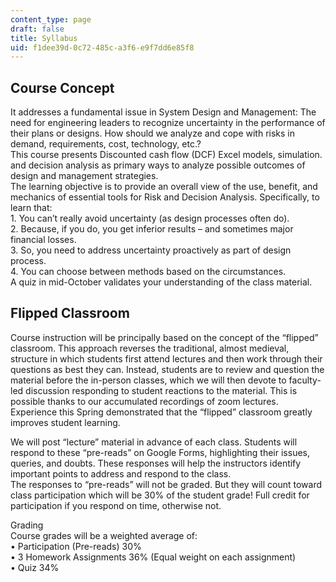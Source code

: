 ```yaml
---
content_type: page
draft: false
title: Syllabus
uid: f1dee39d-0c72-485c-a3f6-e9f7dd6e85f8
---
```

## Course Concept

It addresses a fundamental issue in System Design and Management: The need for engineering leaders to recognize uncertainty in the performance of their plans or designs. How should we analyze and cope with risks in demand, requirements, cost, technology, etc.?    
This course presents Discounted cash flow (DCF) Excel models, simulation. and decision analysis as primary ways to analyze possible outcomes of design and management strategies.    
The learning objective is to provide an overall view of the use, benefit, and mechanics of essential tools for Risk and Decision Analysis. Specifically, to learn that:    
1\. You can’t really avoid uncertainty (as design processes often do).    
2\. Because, if you do, you get inferior results – and sometimes major financial losses.    
3\. So, you need to address uncertainty proactively as part of design process.    
4\. You can choose between methods based on the circumstances.    
A quiz in mid-October validates your understanding of the class material.

## Flipped Classroom

Course instruction will be principally based on the concept of the “flipped” classroom. This approach reverses the traditional, almost medieval, structure in which students first attend lectures and then work through their questions as best they can. Instead, students are to review and question the material before the in-person classes, which we will then devote to faculty-led discussion responding to student reactions to the material. This is possible thanks to our accumulated recordings of zoom lectures. Experience this Spring demonstrated that the “flipped” classroom greatly improves student learning.

We will post “lecture” material in advance of each class. Students will respond to these “pre-reads” on Google Forms, highlighting their issues, queries, and doubts. These responses will help the instructors identify important points to address and respond to the class.    
The responses to “pre-reads” will not be graded. But they will count toward class participation which will be 30% of the student grade! Full credit for participation if you respond on time, otherwise not.

Grading  
Course grades will be a weighted average of:  
• Participation (Pre-reads) 30%  
• 3 Homework Assignments 36% (Equal weight on each assignment)  
• Quiz 34%